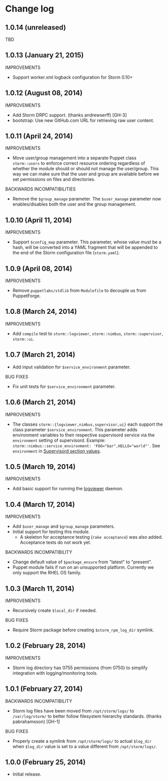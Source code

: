 # Change log

## 1.0.14 (unreleased)

TBD


## 1.0.13 (January 21, 2015)

IMPROVEMENTS

* Support worker.xml logback configuration for Storm 0.10+


## 1.0.12 (August 08, 2014)

IMPROVEMENTS

* Add Storm DRPC support. (thanks andrewserff) [GH-3]
* bootstrap: Use new GitHub.com URL for retrieving raw user content.


## 1.0.11 (April 24, 2014)

IMPROVEMENTS

* Move user/group management into a separate Puppet class `storm::users` to enforce correct resource ordering
  regardless of whether the module should or should not manage the user/group.  This way we can make sure that the user
  and group are available before we set permissions on files and directories.

BACKWARDS INCOMPATIBILITIES

* Remove the `$group_manage` parameter.  The `$user_manage` parameter now enables/disables both the user and the group
  management.


## 1.0.10 (April 11, 2014)

IMPROVEMENTS

* Support `$config_map` parameter.  This parameter, whose value must be a hash, will be converted into a YAML fragment
  that will be appended to the end of the Storm configuration file (`storm.yaml`).


## 1.0.9 (April 08, 2014)

IMPROVEMENTS

* Remove `puppetlabs/stdlib` from `Modulefile` to decouple us from PuppetForge.


## 1.0.8 (March 24, 2014)

IMPROVEMENTS

* Add `compile` test to `storm::logviewer`, `storm::nimbus`, `storm::supervisor`, `storm::ui`.


## 1.0.7 (March 21, 2014)

* Add input validation for `$service_environment` parameter.

BUG FIXES

* Fix unit tests for `$service_environment` parameter.


## 1.0.6 (March 21, 2014)

IMPROVEMENTS

* The classes `storm::{logviewer,nimbus,supervisor,ui}` each support the class parameter `$service_environment`.  This
  parameter adds environment variables to their respective supervisord service via the `environment` setting of
  supervisord.  Example: `storm::nimbus::service_environment: 'FOO="bar",HELLO="world"'`.  See `environment` in
  [Supervisord section values](http://www.supervisord.org/configuration.html#supervisord-section-values).


## 1.0.5 (March 19, 2014)

IMPROVEMENTS

* Add basic support for running the [logviewer](http://storm.incubator.apache.org/2013/12/08/storm090-released.html)
  daemon.


## 1.0.4 (March 17, 2014)

IMPROVEMENTS

* Add `$user_manage` and `$group_manage` parameters.
* Initial support for testing this module.
    * A skeleton for acceptance testing (`rake acceptance`) was also added.  Acceptance tests do not work yet.

BACKWARDS INCOMPATIBILITY

* Change default value of `$package_ensure` from "latest" to "present".
* Puppet module fails if run on an unsupported platform.  Currently we only support the RHEL OS family.


## 1.0.3 (March 11, 2014)

IMPROVEMENTS

* Recursively create `$local_dir` if needed.

BUG FIXES

* Require Storm package before creating `$storm_rpm_log_dir` symlink.


## 1.0.2 (February 28, 2014)

IMPROVEMENTS

* Storm log directory has 0755 permissions (from 0750) to simplify integration with logging/monitoring tools.


## 1.0.1 (February 27, 2014)

BACKWARDS INCOMPATIBILITY

* Storm log files have been moved from `/opt/storm/logs/` to `/var/log/storm/` to better follow filesystem hierarchy
  standards. (thanks pabrahamsson) [GH-1]

BUG FIXES

* Properly create a symlink from `/opt/storm/logs/` to actual `$log_dir` when `$log_dir` value is set to a value
  different from `/opt/storm/logs/`.


## 1.0.0 (February 25, 2014)

* Initial release.
